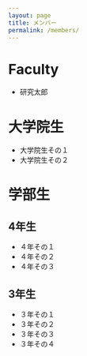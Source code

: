 ```yaml
---
layout: page
title: メンバー
permalink: /members/
---
```


# Faculty
- 研究太郎

# 大学院生
- 大学院生その１
- 大学院生その２

# 学部生
## 4年生
- ４年その１
- ４年その２
- ４年その３

## 3年生
- ３年その１
- ３年その２
- ３年その３
- ３年その４

